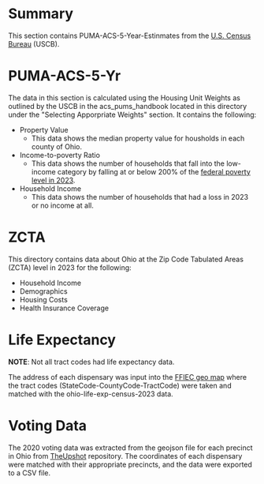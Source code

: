 # Summary

This section contains PUMA-ACS-5-Year-Estinmates from the [U.S. Census Bureau](data.census.gov) (USCB).

# PUMA-ACS-5-Yr

The data in this section is calculated using the Housing Unit Weights as outlined by the USCB in the acs_pums_handbook located in this directory under the "Selecting Apporpriate Weights" section. It contains the following:

- Property Value
  - This data shows the median property value for housholds in each county of Ohio.
- Income-to-poverty Ratio
  - This data shows the number of households that fall into the low-income category by falling at or below 200% of the [federal poverty level in 2023](https://povertylevelcalculator.com/poverty-level-calculation-tables/#2023_Poverty_Level_Charts_In_Annual_Income).
- Household Income
  - This data shows the number of households that had a loss in 2023 or no income at all.

# ZCTA

This directory contains data about Ohio at the Zip Code Tabulated Areas (ZCTA) level in 2023 for the following:

- Household Income
- Demographics
- Housing Costs
- Health Insurance Coverage

# Life Expectancy

**NOTE**: Not all tract codes had life expectancy data.

The address of each dispensary was input into the [FFIEC geo map](https://geomap.ffiec.gov/ffiecgeomap/) where the tract codes (StateCode-CountyCode-TractCode) were taken and matched with the ohio-life-exp-census-2023 data.

# Voting Data

The 2020 voting data was extracted from the geojson file for each precinct in Ohio from [TheUpshot](https://github.com/TheUpshot/presidential-precinct-map-2020) repository. The coordinates of each dispensary were matched with their appropriate precincts, and the data were exported to a CSV file.
